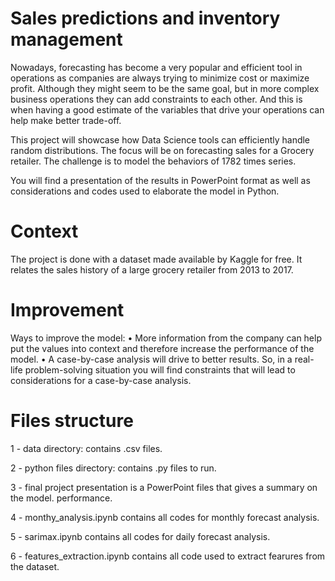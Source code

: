 # Sales predictions and inventory management

Nowadays, forecasting has become a very popular and efficient tool in operations as companies are always trying to minimize cost or maximize profit. Although they might seem to be the same goal, but in more complex business operations they can add constraints to each other. And this is when having a good estimate of the variables that drive your operations can help make better trade-off.

This project will showcase how Data Science tools can efficiently handle random distributions. The focus will be on forecasting sales for a Grocery retailer. The challenge is to model the behaviors of 1782 times series.

You will find a presentation of the results in PowerPoint format as well as considerations and codes used to elaborate the model in Python.

# Context

The project is done with a dataset made available by Kaggle for free. It relates the sales history of a large grocery retailer from 2013 to 2017.

# Improvement

Ways to improve the model:
•	More information from the company can help put the values into context and therefore increase the performance of the model.
•	A case-by-case analysis will drive to better results. So, in a real-life problem-solving situation you will find constraints that will lead to considerations for a case-by-case analysis.

# Files structure
1 - data directory: contains .csv files.

2 - python files directory: contains .py files to run.

3 - final project presentation is a PowerPoint files that gives a summary on the model. performance.

4 - monthy_analysis.ipynb contains all codes for monthly forecast analysis.

5 - sarimax.ipynb contains all codes for daily forecast analysis.

6 - features_extraction.ipynb contains all code used to extract fearures from the dataset.



